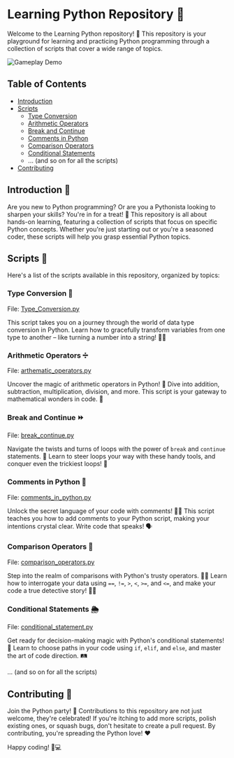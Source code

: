 # Learning Python Repository 🐍

Welcome to the Learning Python repository! 🚀 This repository is your playground for learning and practicing Python programming through a collection of scripts that cover a wide range of topics.


![Gameplay Demo](https://www.papasiddhi.com/wp-content/uploads/2022/02/python-1110x550.jpg) 


## Table of Contents

- [Introduction](#introduction)
- [Scripts](#scripts)
  - [Type Conversion](#type-conversion)
  - [Arithmetic Operators](#arithmetic-operators)
  - [Break and Continue](#break-and-continue)
  - [Comments in Python](#comments-in-python)
  - [Comparison Operators](#comparison-operators)
  - [Conditional Statements](#conditional-statements)
  - ... (and so on for all the scripts)
- [Contributing](#contributing)
  
## Introduction 🌟

Are you new to Python programming? Or are you a Pythonista looking to sharpen your skills? You're in for a treat! 🎉 This repository is all about hands-on learning, featuring a collection of scripts that focus on specific Python concepts. Whether you're just starting out or you're a seasoned coder, these scripts will help you grasp essential Python topics.

## Scripts 📜

Here's a list of the scripts available in this repository, organized by topics:

### Type Conversion 🔄
File: [Type_Conversion.py](Type_Conversion.py)

This script takes you on a journey through the world of data type conversion in Python. Learn how to gracefully transform variables from one type to another – like turning a number into a string! 🧙‍♂️

### Arithmetic Operators ➗
File: [arthematic_operators.py](arthematic_operators.py)

Uncover the magic of arithmetic operators in Python! 🧮 Dive into addition, subtraction, multiplication, division, and more. This script is your gateway to mathematical wonders in code. 🔢

### Break and Continue ⏩
File: [break_continue.py](break_continue.py)

Navigate the twists and turns of loops with the power of `break` and `continue` statements. 🔄 Learn to steer loops your way with these handy tools, and conquer even the trickiest loops! 🎢

### Comments in Python 💬
File: [comments_in_python.py](comments_in_python.py)

Unlock the secret language of your code with comments! 🕵️‍♀️ This script teaches you how to add comments to your Python script, making your intentions crystal clear. Write code that speaks! 🗣️

### Comparison Operators 🧐
File: [comparison_operators.py](comparison_operators.py)

Step into the realm of comparisons with Python's trusty operators. 🕵️‍♂️ Learn how to interrogate your data using `==`, `!=`, `>`, `<`, `>=`, and `<=`, and make your code a true detective story! 🕵️‍♀️

### Conditional Statements 🌦️
File: [conditional_statement.py](conditional_statement.py)

Get ready for decision-making magic with Python's conditional statements! 🚦 Learn to choose paths in your code using `if`, `elif`, and `else`, and master the art of code direction. 🛤️

... (and so on for all the scripts)

## Contributing 🤝

Join the Python party! 🎈 Contributions to this repository are not just welcome, they're celebrated! If you're itching to add more scripts, polish existing ones, or squash bugs, don't hesitate to create a pull request. By contributing, you're spreading the Python love! ❤️

Happy coding! 🐍💻
